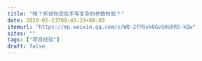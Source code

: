 ```yaml
---
title: "啥？听说你还在手写复杂的参数校验？"
date: 2020-05-23T00:45:29+08:00
itemurl: "https://mp.weixin.qq.com/s/WQ-2fPOxk0GvSHiRR5-kQw"
sites: ""
tags: ["项目经验"]
draft: false
---
```


